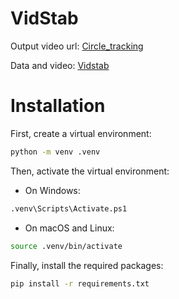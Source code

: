 # VidStab

Output video url: [Circle_tracking](https://drive.google.com/file/d/1QacFaSshi_ApMxBiqlUOH96zgJfO8Aiw/view?usp=sharing)

Data and video: [Vidstab](https://drive.google.com/drive/folders/1NWllrQCK8AtG_Jo69xN4dpLulEKH4rbi?usp=sharing)

# Installation

First, create a virtual environment:

```bash
python -m venv .venv
```

Then, activate the virtual environment:

- On Windows:

```bash
.venv\Scripts\Activate.ps1
```

- On macOS and Linux:

```bash
source .venv/bin/activate
```

Finally, install the required packages:

```bash
pip install -r requirements.txt
```
